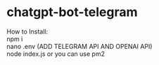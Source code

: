 # chatgpt-bot-telegram

How to Install: <BR>
npm i <BR>
nano .env (ADD TELEGRAM API AND OPENAI API) <BR>
node index.js or you can use pm2
